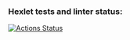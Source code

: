 ### Hexlet tests and linter status:
[![Actions Status](https://github.com/v1-k0/php-project-45/actions/workflows/hexlet-check.yml/badge.svg)](https://github.com/v1-k0/php-project-45/actions)